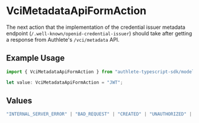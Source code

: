 # VciMetadataApiFormAction

The next action that the implementation of the credential issuer
metadata endpoint (`/.well-known/openid-credential-issuer`)
should take after getting a response from Authlete's
`/vci/metadata` API.


## Example Usage

```typescript
import { VciMetadataApiFormAction } from "authlete-typescript-sdk/models/operations";

let value: VciMetadataApiFormAction = "JWT";
```

## Values

```typescript
"INTERNAL_SERVER_ERROR" | "BAD_REQUEST" | "CREATED" | "UNAUTHORIZED" | "FORBIDDEN" | "JSON" | "JWT" | "OK"
```